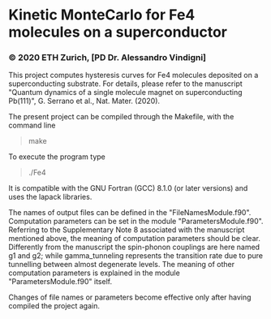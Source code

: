 # Kinetic MonteCarlo for Fe4 molecules on a superconductor
### © 2020 ETH Zurich, [PD Dr. Alessandro Vindigni]
This project computes hysteresis curves for Fe4 molecules deposited on a superconducting substrate. 
For details, please refer to the manuscript "Quantum dynamics of a single molecule magnet on superconducting Pb(111)", G. Serrano et al., Nat. Mater. (2020).
 
The present project can be compiled through the Makefile, with the command line
> make   

To execute the program type
> ./Fe4

It is compatible with the GNU Fortran (GCC) 8.1.0 (or later versions) and uses the lapack libraries. 

The names of output files can be defined in the "FileNamesModule.f90". 
Computation parameters can be set in the module "ParametersModule.f90". 
Referring to the Supplementary Note 8 associated with the manuscript mentioned above, the meaning of computation parameters should be clear. 
Differently from the manuscript the spin-phonon couplings are here named g1 and g2; while gamma_tunneling represents the transition rate due to pure tunnelling between almost degenerate levels. The meaning of other computation parameters is explained in the module "ParametersModule.f90" itself.  

Changes of file names or parameters become effective only after having compiled the project again. 

